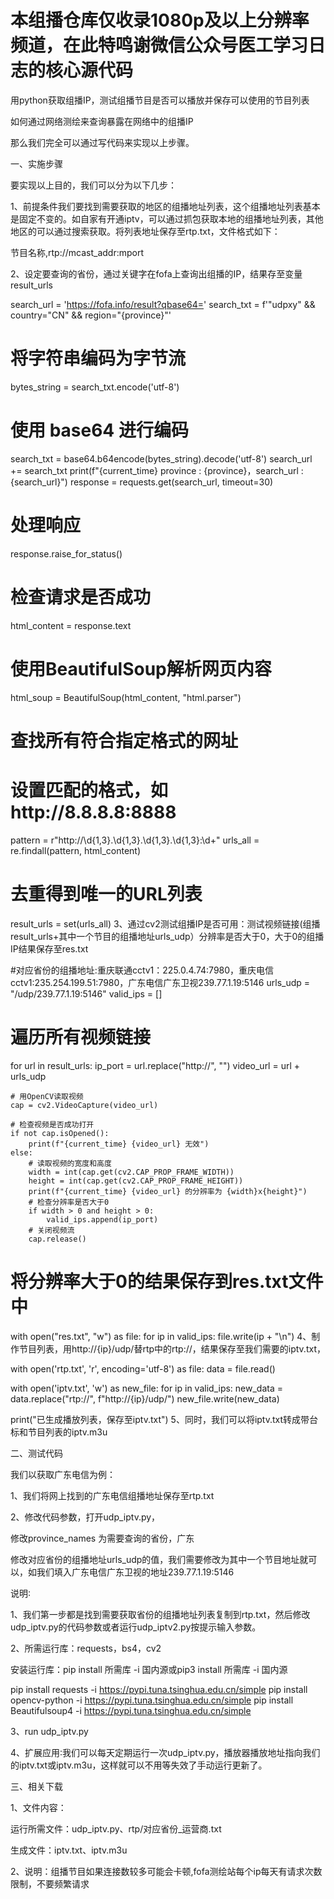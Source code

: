 # 本组播仓库仅收录1080p及以上分辨率频道，在此特鸣谢微信公众号医工学习日志的核心源代码
用python获取组播IP，测试组播节目是否可以播放并保存可以使用的节目列表

如何通过网络测绘来查询暴露在网络中的组播IP

那么我们完全可以通过写代码来实现以上步骤。

一、实施步骤

要实现以上目的，我们可以分为以下几步：

1、前提条件我们要找到需要获取的地区的组播地址列表，这个组播地址列表基本是固定不变的。如自家有开通iptv，可以通过抓包获取本地的组播地址列表，其他地区的可以通过搜索获取。将列表地址保存至rtp.txt，文件格式如下：

节目名称,rtp://mcast_addr:mport

2、设定要查询的省份，通过关键字在fofa上查询出组播的IP，结果存至变量result_urls

search_url = 'https://fofa.info/result?qbase64='
search_txt = f'\"udpxy\" && country=\"CN\" && region=\"{province}\"'
# 将字符串编码为字节流
bytes_string = search_txt.encode('utf-8')
# 使用 base64 进行编码
search_txt = base64.b64encode(bytes_string).decode('utf-8')
search_url += search_txt
print(f"{current_time} province : {province}，search_url : {search_url}")
response = requests.get(search_url, timeout=30)
# 处理响应
response.raise_for_status()
# 检查请求是否成功
html_content = response.text
# 使用BeautifulSoup解析网页内容
html_soup = BeautifulSoup(html_content, "html.parser")
# 查找所有符合指定格式的网址
# 设置匹配的格式，如http://8.8.8.8:8888
pattern = r"http://\d{1,3}\.\d{1,3}\.\d{1,3}\.\d{1,3}:\d+"
urls_all = re.findall(pattern, html_content)
# 去重得到唯一的URL列表
result_urls = set(urls_all)
3、通过cv2测试组播IP是否可用：测试视频链接(组播result_urls+其中一个节目的组播地址urls_udp）分辨率是否大于0，大于0的组播IP结果保存至res.txt

#对应省份的组播地址:重庆联通cctv1：225.0.4.74:7980，重庆电信cctv1:235.254.199.51:7980，广东电信广东卫视239.77.1.19:5146
urls_udp = "/udp/239.77.1.19:5146"
valid_ips = []
# 遍历所有视频链接
for url in result_urls:
    ip_port = url.replace("http://", "")
    video_url = url + urls_udp

    # 用OpenCV读取视频
    cap = cv2.VideoCapture(video_url)

    # 检查视频是否成功打开
    if not cap.isOpened():
        print(f"{current_time} {video_url} 无效")
    else:
        # 读取视频的宽度和高度
        width = int(cap.get(cv2.CAP_PROP_FRAME_WIDTH))
        height = int(cap.get(cv2.CAP_PROP_FRAME_HEIGHT))
        print(f"{current_time} {video_url} 的分辨率为 {width}x{height}")
        # 检查分辨率是否大于0
        if width > 0 and height > 0:
            valid_ips.append(ip_port)
        # 关闭视频流
        cap.release()

# 将分辨率大于0的结果保存到res.txt文件中
with open("res.txt", "w") as file:
    for ip in valid_ips:
        file.write(ip + "\n")
4、制作节目列表，用http://{ip}/udp/替rtp中的rtp://，结果保存至我们需要的iptv.txt，

with open('rtp.txt', 'r', encoding='utf-8') as file:
    data = file.read()

with open('iptv.txt', 'w') as new_file:
    for ip in valid_ips:
        new_data = data.replace("rtp://", f"http://{ip}/udp/")
        new_file.write(new_data)

print("已生成播放列表，保存至iptv.txt")
5、同时，我们可以将iptv.txt转成带台标和节目列表的iptv.m3u



二、测试代码

我们以获取广东电信为例：

1、我们将网上找到的广东电信组播地址保存至rtp.txt

2、修改代码参数，打开udp_iptv.py，

修改province_names 为需要查询的省份，广东

修改对应省份的组播地址urls_udp的值，我们需要修改为其中一个节目地址就可以，如我们填入广东电信广东卫视的地址239.77.1.19:5146


说明∶


1、我们第一步都是找到需要获取省份的组播地址列表复制到rtp.txt，然后修改udp_iptv.py的代码参数或者运行udp_iptv2.py按提示输入参数。

2、所需运行库：requests，bs4，cv2


安装运行库：pip install 所需库 -i 国内源或pip3 install 所需库 -i 国内源

pip install requests -i https://pypi.tuna.tsinghua.edu.cn/simple
pip install opencv-python -i https://pypi.tuna.tsinghua.edu.cn/simple
pip install Beautifulsoup4 -i https://pypi.tuna.tsinghua.edu.cn/simple


3、run udp_iptv.py

4、扩展应用∶我们可以每天定期运行一次udp_iptv.py，播放器播放地址指向我们的iptv.txt或iptv.m3u，这样就可以不用等失效了手动运行更新了。

三、相关下载

1、文件内容：

运行所需文件：udp_iptv.py、rtp/对应省份_运营商.txt

生成文件：iptv.txt、iptv.m3u


2、说明：组播节目如果连接数较多可能会卡顿,fofa测绘站每个ip每天有请求次数限制，不要频繁请求


